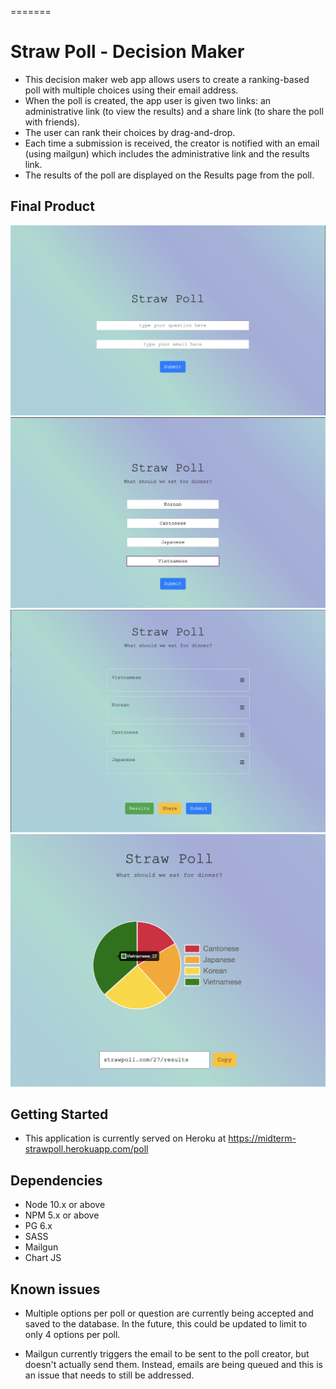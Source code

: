 =======
# Straw Poll - Decision Maker

- This decision maker web app allows users to create a ranking-based poll with multiple choices using their email address.
- When the poll is created, the app user is given two links: an administrative link (to view the results) and a share link (to share the poll with friends).
- The user can rank their choices by drag-and-drop.
- Each time a submission is received, the creator is notified with an email (using mailgun) which includes the administrative link and the results link.
- The results of the poll are displayed on the Results page from the poll.

## Final Product

!["Create a new poll"](https://github.com/VincentHChoy/LHL-TODO-Midterm/blob/master/screenshots/Screenshot%202022-06-30%20at%208.30.36%20PM.png?raw=true)
!["Create options for your poll users to vote on"](https://github.com/VincentHChoy/LHL-TODO-Midterm/blob/master/screenshots/Screenshot%202022-06-30%20at%208.31.30%20PM.png?raw=true)
!["Drag and drop to vote on the poll"](./screenshots/Screenshot%202022-06-30%20at%208.33.05%20PM.png)
!["Poll results"](./screenshots/Screen%20Shot%202022-07-01%20at%203.19.06%20PM.png)

## Getting Started

- This application is currently served on Heroku at <https://midterm-strawpoll.herokuapp.com/poll>

## Dependencies

- Node 10.x or above
- NPM 5.x or above
- PG 6.x
- SASS
- Mailgun
- Chart JS

## Known issues

- Multiple options per poll or question are currently being accepted and saved to the database. In the future, this could be updated to limit to only 4 options per poll.

- Mailgun currently triggers the email to be sent to the poll creator, but doesn't actually send them. Instead, emails are being queued and this is an issue that needs to still be addressed.
